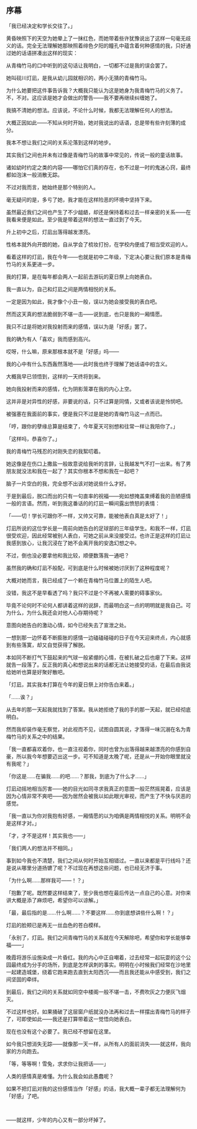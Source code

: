 ## 序幕

「我已经决定和学长交往了。」

黄昏映照下的天空为她晕上了一抹红色，而她带着些许犹豫说出了这样一句毫无歧义的话。完全无法理解她那映照着绯色夕阳的瞳孔中蕴含着何种感情的我，只好通过她的话语拼凑出这样的现实：

从青梅竹马的口中听到的这句话让我明白，一切都不过是我的误会罢了。

她叫砚川灯凪，是我从幼儿园就相识的，两小无猜的青梅竹马。

为什么她要把这件事告诉我？大概我只能认为这是她身为我青梅竹马的义务了。不，不对。这应该是她才会做出的警告——我不要再继续纠缠她了。

我搞不清她的想法。应该说，不论什么时候，我都无法理解任何人的想法。

大概正因如此——不知从何时开始，她对我说出的话语，总是带有些许刻薄的成分。

我本不想让我们之间的关系沦落到这样的地步。

其实我们之间也并未有过像是青梅竹马的故事中常见的，传说一般的童话故事。

诸如幼时约定之类的内容——哪怕它们真的存在，也不过是一时的鬼迷心窍，最终都如泡沫一般消散无踪。

不过对我而言，她始终是那个特别的人。

毫无疑问的是，多亏了她，我才能在这样险恶的环境中坚持下来。

虽然最近我们之间也产生了不少龃龉，却还是保持着和过去一样亲密的关系——在我看来便是如此。至少我是带着这样的想法一直过到了今天。

升上初中之后，灯凪出落得越发漂亮。

性格本就外向开朗的她，自从学会了梳妆打扮，在学校内便成了相当受欢迎的人。

看着这样的灯凪，我在今年——也就是初中二年级，下定决心要让我们原本是青梅竹马的关系更进一步。

我的打算，是在每年都会两人一起前去游玩的夏日祭上向她表白。

我一直以为，自己和灯凪之间是两情相悦的关系。

一定是因为如此，我才像个小丑一般，误以为她会接受我的表白吧。

然而这天真的想法脆弱到不堪一击——说到底，也只是我的一厢情愿。

我只不过是将她对我投射而来的感情，误以为是「好感」罢了。

我的确为有人「喜欢」我而感到高兴。

哎呀，什么嘛，原来那根本就不是「好感」吗——

我的心中有什么东西轰然落地——此时我也终于理解了她话语中的含义。

大概我早已领悟到，这样的一天终将到来。

她向我投射而来的感情，化为阴影笼罩在我的内心上空。

这并非是对异性的好感，非要说的话，只不过算是同情，又或者该说是怜悯吧。

被强塞在我面前的事实，便是我只不过是是她的青梅竹马这一点而已。

「哼，跟你的孽缘总算是结束了，今年夏天可别想和往常一样让我陪你了。」

「这样吗，恭喜你了。」

我的青梅竹马残忍的对刚失恋的我絮叨着。

她这像是在伤口上撒盐一般故意说给我听的言辞，让我越发气不打一出来。有了男朋友就没法和我在一起了？其实你根本不想和我在一起吧？

脑子一片空白的我，完全想不出该对她说些什么才好。

于是到最后，脱口而出的只有一句直率的祝福——宛如想掩盖束缚着我的丑陋感情一般的言语。然而，听到我这番话的的灯凪一瞬间露出愤怒的表情：

「——切！学长可跟你不一样，又帅又可靠，能被他表白真是太好了！」

灯凪所说的这位学长是一周前向她告白的足球部的三年级学生。和我不一样，灯凪很受欢迎，因此经常被别人表白，可她之前从来没接受过。也许正是这样的灯凪让我感到放心，让我沉浸在了她不会离开我的安逸幻想之中。

不过，倒也没必要拿他和我比较，顺便数落我一通吧？

虽然我的确和灯凪不般配，可到底是什么时候被她讨厌到了这种程度呢？

大概对她而言，我已经成了一个赖在青梅竹马位置上的陌生人吧。

没错，我这不是早看透了吗？我只不过是个不再被人需要的碍事家伙。

毕竟不论何时不论何人都讲着这样的说辞，而最明白这一点的明明就是我自己。可为什么，为什么我还会对他人心存期待呢？

意图向她告白的激动心情，如今已经失去了宣泄之处。

一想到那一边怀着不断膨胀的感情一边磕磕碰碰的日子在今天迎来终点，内心就感到有些落寞，却又自觉获得了解脱。

本如同不断打气下鼓起来的气球一般紧绷的心情，在被扎破之后也瘪了下来。这样就告一段落了。反正我的真心和想说出来的话都无法让她接受的话，在最后由我说给她听也算是好聚好散吧。

「灯凪，其实我本打算在今年的夏日祭上对你告白来着。」

「……诶？」

从去年的那一天起我就找到了答案。我从她拒绝了我的手的那一天起，就已经彻底明白。

然而我却装作毫无察觉，对此视而不见，试图自圆其说，才落得一味沉溺在名为青梅竹马的关系之中的结果。

「我一直都喜欢着你，也一直注视着你，同时也曾为出落得越来越漂亮的你感到自豪，所以我今年想要迈出这一步。可不知道是太晚了呢，还是从一开始你眼里就没有我呢？」

「你这是……在骗我……的吧……？那我，到底为了什么才……」

灯凪动摇地相当厉害——她的目光如同寻求我真正的意图一般茫然摇晃着，应该是因为心情非常不爽吧——因为居然会被我以如此眼光审视，而产生了不快与厌恶的感觉。

「我一直以为你对我抱有好感，一厢情愿的以为咱俩是两情相悦的关系。明明不会是这样才对。」

「才，才不是这样！其实我也——」

「我们两人的想法并不相同。」

事到如今我也不清楚，我们之间从何时开始互相错过。一直以来都是平行线吗？还是说从哪里分道扬镳了呢？不过现在再想这些问题，也已经无济于事。

「为什么啊……那样我可——！？」

「抱歉了呢。既然要这样结束了，至少我也想在最后传达一点自己的心意。对你来讲大概是添了麻烦吧，希望你可以谅解。」

「最，最后指的是……什么啊……？不要这样……你到底想讲些什么啊！？」

灯凪的脸颊已是再无一丝血色的苍白模样。

「永别了，灯凪。我们之间青梅竹马的关系就在今天解除吧，希望你和学长能够幸福——」

晚霞将游乐设施染成一片昏红。我的内心中正自嘲着，过去经常一起玩耍的这个公园最终成为分手的场所，到底是怎样讽刺的事实。明明在小时候我们经常在沙地里一起建造城堡，绕着它跑来跑去直到太阳西沉——而且我还能从中感受到，我们之间坚固的牵绊。

到最后，我们之间的关系就如同空中楼阁一般不堪一击，不费吹灰之力便灰飞烟灭。

不过这样也好。如果捅破了这层窗户纸就没办法再和过去一样摆出青梅竹马的样子了，可即使如此——我还是打算带着这一觉悟向她表白。

现在也没有这个必要了。我已经不想留在这里。

如今我只想消失无踪——就像那一天一样，从所有人的面前消失——就这样，我向家的方向跑去。

「等，等等啊！雪兔，求求你让我把话——」

人类的感情真是难懂。为什么我会如此愚蠢呢？

如果不把灯凪对我的这份感情当作「好感」的话，我大概一辈子都无法理解何为「好感」了吧。

&nbsp;

——就这样，少年的内心又有一部分坏掉了。
